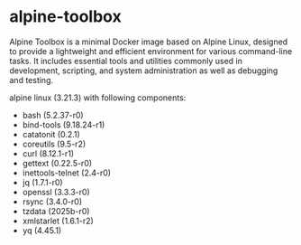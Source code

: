 # alpine-toolbox

Alpine Toolbox is a minimal Docker image based on Alpine Linux, designed to provide a lightweight and efficient environment for various command-line tasks. It includes essential tools and utilities commonly used in development, scripting, and system administration as well as debugging and testing.

alpine linux (3.21.3) with following components:

- bash (5.2.37-r0)
- bind-tools (9.18.24-r1)
- catatonit (0.2.1)
- coreutils (9.5-r2)
- curl (8.12.1-r1)
- gettext (0.22.5-r0)
- inettools-telnet (2.4-r0)
- jq (1.7.1-r0)
- openssl (3.3.3-r0)
- rsync (3.4.0-r0)
- tzdata (2025b-r0)
- xmlstarlet (1.6.1-r2)
- yq (4.45.1)

